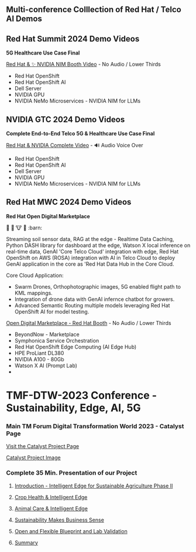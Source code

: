 ## Multi-conference Colllection of Red Hat / Telco AI Demos

## Red Hat Summit 2024 Demo Videos

**5G Healthcare Use Case Final**

[Red Hat & :sparkles: NVIDIA NIM Booth Video](https://www.youtube.com/watch?v=JTBvfeHUL3g) - No Audio / Lower Thirds

- Red Hat OpenShift
- Red Hat OpenShift AI
- Dell Server
- NVIDIA GPU
- NVIDIA NeMo Microservices - NVIDIA NIM for LLMs


## NVIDIA GTC 2024 Demo Videos


**Complete End-to-End Telco 5G & Healthcare Use Case Final**


[Red Hat & NVIDIA Complete Video](https://www.youtube.com/watch?v=iEL5FSmGY0M) - :loud_sound: Audio Voice Over

- Red Hat OpenShift
- Red Hat OpenShift AI
- Dell Server
- NVIDIA GPU
- NVIDIA NeMo Microservices - NVIDIA NIM for LLMs


## Red Hat MWC 2024 Demo Videos


**Red Hat Open Digital Marketplace**

:ear_of_rice: :sheep: :cow: :tractor: :barn:

Streaming soil sensor data, RAG at the edge - Realtime Data Caching, Python DASH library for dashboard at the edge, Watson X local inference on real-time data, GenAI 'Core Telco Cloud' integration with edge, Red Hat OpenShift on AWS (ROSA) integration with AI in Telco Cloud to deploy GenAI application in the core as 'Red Hat Data Hub in the Core Cloud.

Core Cloud Application:

- Swarm Drones, Orthophotographic images, 5G enabled flight path to KML mappings. 
- Integration of drone data with GenAI infernce chatbot for growers.
- Advanced Semantic Routing multiple models leveraging Red Hat OpenShift AI for model testing.


[Open Digital Marketplace - Red Hat Booth](https://www.youtube.com/watch?v=iEL5FSmGY0M) - No Audio / Lower Thirds

- BeyondNow - Marketplace
- Symphonica Service Orchestration
- Red Hat OpenShift Edge Computing (AI Edge Hub)
- HPE ProLiant DL380
- NVIDIA A100 - 80Gb
- Watson X AI (Prompt Lab)
- 


# TMF-DTW-2023 Conference - Sustainability, Edge, AI, 5G

### Main TM Forum Digital Transformation World 2023 - Catalyst Page

[Visit the Catalyst Project Page](https://www.tmforum.org/catalysts/projects/C23.0.504)

[Catalyst Project Image](https://www.tmforum.org/catalysts/projects/C23.0.504)

### Complete 35 Min. Presentation of our Project

1. [Introduction - Intelligent Edge for Sustainable Agriculture Phase II](https://youtu.be/STHplX84RN4)
   
2. [Crop Health & Intelligent Edge](https://youtu.be/GS_OYptHLwU)

3. [Animal Care & Intelligent Edge](https://youtu.be/uJPo2h4s3Gw)

4. [Sustainability Makes Business Sense](https://youtu.be/qWm-VTg1CY8)

5. [Open and Flexible Blueprint and Lab Validation](https://youtu.be/vFEXru8IIvw)

6. [Summary](https://youtu.be/0dBMu2nZqkk)



